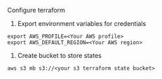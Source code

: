 Configure terraform

1. Export environment variables for credentials
```
export AWS_PROFILE=<Your AWS profile>
export AWS_DEFAULT_REGION=<Your AWS region>
```
1. Create bucket to store states
```
aws s3 mb s3://<your s3 terraform state bucket>
```

